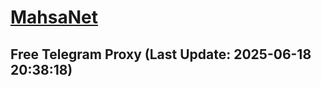
# [MahsaNet](https://t.me/mahsa_net)
## Free Telegram Proxy (Last Update: 2025-06-18 20:38:18)

    